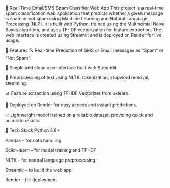 🚀 Real-Time Email/SMS Spam Classifier Web App
This project is a real-time spam classification web application that predicts whether a given message is spam or not spam using Machine Learning and Natural Language Processing (NLP). It is built with Python, trained using the Multinomial Naive Bayes algorithm, and uses TF-IDF vectorization for feature extraction. The web interface is created using Streamlit and is deployed on Render for live usage.

🧠 Features
🔍 Real-time Prediction of SMS or Email messages as "Spam" or "Not Spam".

💬 Simple and clean user interface built with Streamlit.

🧹 Preprocessing of text using NLTK: tokenization, stopword removal, stemming.

📊 Feature extraction using TF-IDF Vectorizer from sklearn.

🚀 Deployed on Render for easy access and instant predictions.

✅ Lightweight model trained on a reliable dataset, providing quick and accurate results.

🧰 Tech Stack
Python 3.8+

Pandas – for data handling

Scikit-learn – for model training and TF-IDF

NLTK – for natural language preprocessing

Streamlit – to build the web app

Render – for deployment

